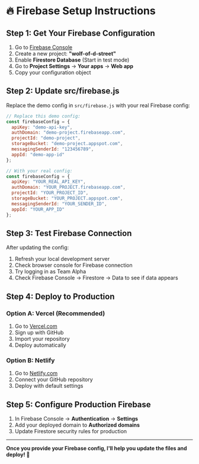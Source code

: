 # 🔥 Firebase Setup Instructions

## **Step 1: Get Your Firebase Configuration**

1. Go to [Firebase Console](https://console.firebase.google.com/)
2. Create a new project: **"wolf-of-d-street"**
3. Enable **Firestore Database** (Start in test mode)
4. Go to **Project Settings** → **Your apps** → **Web app**
5. Copy your configuration object

## **Step 2: Update src/firebase.js**

Replace the demo config in `src/firebase.js` with your real Firebase config:

```javascript
// Replace this demo config:
const firebaseConfig = {
  apiKey: "demo-api-key",
  authDomain: "demo-project.firebaseapp.com",
  projectId: "demo-project",
  storageBucket: "demo-project.appspot.com",
  messagingSenderId: "123456789",
  appId: "demo-app-id"
};

// With your real config:
const firebaseConfig = {
  apiKey: "YOUR_REAL_API_KEY",
  authDomain: "YOUR_PROJECT.firebaseapp.com",
  projectId: "YOUR_PROJECT_ID",
  storageBucket: "YOUR_PROJECT.appspot.com",
  messagingSenderId: "YOUR_SENDER_ID",
  appId: "YOUR_APP_ID"
};
```

## **Step 3: Test Firebase Connection**

After updating the config:
1. Refresh your local development server
2. Check browser console for Firebase connection
3. Try logging in as Team Alpha
4. Check Firebase Console → Firestore → Data to see if data appears

## **Step 4: Deploy to Production**

### **Option A: Vercel (Recommended)**
1. Go to [Vercel.com](https://vercel.com)
2. Sign up with GitHub
3. Import your repository
4. Deploy automatically

### **Option B: Netlify**
1. Go to [Netlify.com](https://netlify.com)
2. Connect your GitHub repository
3. Deploy with default settings

## **Step 5: Configure Production Firebase**

1. In Firebase Console → **Authentication** → **Settings**
2. Add your deployed domain to **Authorized domains**
3. Update Firestore security rules for production

---

**Once you provide your Firebase config, I'll help you update the files and deploy! 🚀**
